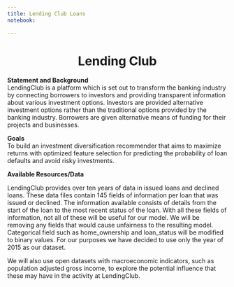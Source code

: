 ```yaml
---
title: Lending Club Loans
notebook:

---
```


<h1><center>Lending Club</center></h1>

**Statement and Background**<br/>
LendingClub is a platform which is set out to transform the banking industry by connecting borrowers to investors and providing transparent information about various investment options. Investors are provided alternative investment options rather than the traditional options provided by the banking industry. Borrowers are given alternative means of funding for their projects and businesses. 

**Goals**<br/>
To build an investment diversification recommender that aims to maximize returns with optimized feature selection for predicting the probability of loan defaults and avoid risky investments.

**Available Resources/Data**<br/>

LendingClub provides over ten years of data in issued loans and declined loans. These data files contain 145 fields of information per loan that was issued or declined. The information available consists of details from the start of the loan to the most recent status of the loan. With all these fields of information, not all of these will be useful for our model. We will be removing any fields that would cause unfairness to the resulting model. Categorical field such as home_ownership and loan_status will be modified to binary values. For our purposes we have decided to use only the year of 2015 as our dataset.

We will also use open datasets with macroeconomic indicators, such as population adjusted gross income, to explore the potential influence that these may have in the activity at LendingClub.
